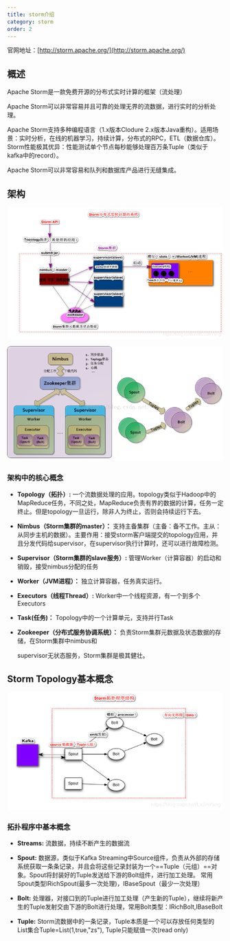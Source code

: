 ```yaml
---
title: storm介绍
category: storm
order: 2
---
```




官网地址：[http://storm.apache.org/](http://storm.apache.org/)

## 概述

Apache Storm是一款免费开源的分布式实时计算的框架（流处理）

Apache Storm可以非常容易并且可靠的处理无界的流数据，进行实时的分析处理。

Apache Storm支持多种编程语言（1.x版本Clodure 2.x版本Java重构）。适用场景：实时分析，在线的机器学习，持续计算，分布式的RPC，ETL（数据仓库）。Storm性能极其优异：性能测试单个节点每秒能够处理百万条Tuple（类似于kafka中的record）。

Apache Storm可以非常容易和队列和数据库产品进行无缝集成。



## 架构

![img](../../images/storm/storm01.png)



![img](../../images/storm/storm03.png)

### 架构中的核心概念

- **Topology（拓扑）:** 一个流数据处理的应用。topology类似于Hadoop中的MapReduce任务，不同之处，MapReduce负责有界的数据的计算，任务一定终止。但是topology一旦运行，除非人为终止，否则会持续运行下去。

- **Nimbus（Storm集群的master）：** 支持主备集群（主备：备不工作。主从：从同步主机的数据）。主要作用：接受storm客户端提交的topology应用，并且分发代码给supervisor，在supervisor执行计算时，还可以进行故障检测。

- **Supervisor（Storm集群的slave服务）:** 管理Worker（计算容器）的启动和销毁，接受nimbus分配的任务

- **Worker（JVM进程）：** 独立计算容器，任务真实运行。

- **Executors（线程Thread）:** Worker中一个线程资源，有一个到多个Executors

- **Task(任务)：** Topology中的一个计算单元，支持并行Task

- **Zookeeper（分布式服务协调系统）：** 负责Storm集群元数据及状态数据的存储，在Storm集群中nimbus和

  supervisor无状态服务，Storm集群是极其健壮。
  



## Storm Topology基本概念

![img](../../images/storm/storm02.png)

### 拓扑程序中基本概念

- **Streams:** 流数据，持续不断产生的数据流

- **Spout:** 数据源，类似于Kafka Streaming中Source组件，负责从外部的存储系统获取一条条记录，并且会将这些记录封装为一个==Tuple（元组）==对象。Spout将封装好的Tuple发送给下游的Bolt组件，进行加工处理。 常用Spout类型IRichSpout(最多一次处理)，IBaseSpout（最少一次处理）

- **Bolt:** 处理器，对接口到的Tuple进行加工处理（产生新的Tuple），继续将新产生的Tuple发射交由下游的Bolt进行处理，常用Bolt类型：IRichBolt,IBaseBolt

- **Tuple:** Storm流数据中的一条记录，Tuple本质是一个可以存放任何类型的List集合Tuple=List(1,true,"zs"), Tuple只能赋值一次(read only)
